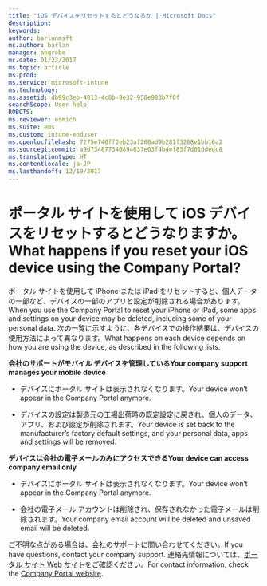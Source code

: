 ```yaml
---
title: "iOS デバイスをリセットするとどうなるか | Microsoft Docs"
description: 
keywords: 
author: barlanmsft
ms.author: barlan
manager: angrobe
ms.date: 01/23/2017
ms.topic: article
ms.prod: 
ms.service: microsoft-intune
ms.technology: 
ms.assetid: db99c3eb-4813-4c8b-8e32-958e983b7f0f
searchScope: User help
ROBOTS: 
ms.reviewer: esmich
ms.suite: ems
ms.custom: intune-enduser
ms.openlocfilehash: 7275e740ff2eb23af268ad9b281f3268e1bb16a2
ms.sourcegitcommit: a9d734877340894637e03f4b4ef83f7d01ddedc8
ms.translationtype: HT
ms.contentlocale: ja-JP
ms.lasthandoff: 12/19/2017
---
```

# <a name="what-happens-if-you-reset-your-ios-device-using-the-company-portal"></a><span data-ttu-id="60b07-103">ポータル サイトを使用して iOS デバイスをリセットするとどうなりますか。</span><span class="sxs-lookup"><span data-stu-id="60b07-103">What happens if you reset your iOS device using the Company Portal?</span></span>

<span data-ttu-id="60b07-104">ポータル サイトを使用して iPhone または iPad をリセットすると、個人データの一部など、デバイスの一部のアプリと設定が削除される場合があります。</span><span class="sxs-lookup"><span data-stu-id="60b07-104">When you use the Company Portal to reset your iPhone or iPad, some apps and settings on your device may be deleted, including some of your personal data.</span></span> <span data-ttu-id="60b07-105">次の一覧に示すように、各デバイスでの操作結果は、デバイスの使用方法によって異なります。</span><span class="sxs-lookup"><span data-stu-id="60b07-105">What happens on each device depends on how you are using the device, as described in the following lists.</span></span>

<span data-ttu-id="60b07-106">**会社のサポートがモバイル デバイスを管理している**</span><span class="sxs-lookup"><span data-stu-id="60b07-106">**Your company support manages your mobile device**</span></span>

-   <span data-ttu-id="60b07-107">デバイスにポータル サイトは表示されなくなります。</span><span class="sxs-lookup"><span data-stu-id="60b07-107">Your device won’t appear in the Company Portal anymore.</span></span>

-   <span data-ttu-id="60b07-108">デバイスの設定は製造元の工場出荷時の既定設定に戻され、個人のデータ、アプリ、および設定が削除されます。</span><span class="sxs-lookup"><span data-stu-id="60b07-108">Your device is set back to the manufacturer’s factory default settings, and your personal data, apps and settings will be removed.</span></span>

<span data-ttu-id="60b07-109">**デバイスは会社の電子メールのみにアクセスできる**</span><span class="sxs-lookup"><span data-stu-id="60b07-109">**Your device can access company email only**</span></span>

-   <span data-ttu-id="60b07-110">デバイスにポータル サイトは表示されなくなります。</span><span class="sxs-lookup"><span data-stu-id="60b07-110">Your device won’t appear in the Company Portal anymore.</span></span>

-   <span data-ttu-id="60b07-111">会社の電子メール アカウントは削除され、保存されなかった電子メールは削除されます。</span><span class="sxs-lookup"><span data-stu-id="60b07-111">Your company email account will be deleted and unsaved email will be deleted.</span></span>

<span data-ttu-id="60b07-112">ご不明な点がある場合は、会社のサポートに問い合わせてください。</span><span class="sxs-lookup"><span data-stu-id="60b07-112">If you have questions, contact your company support.</span></span> <span data-ttu-id="60b07-113">連絡先情報については、[ポータル サイト Web サイト](https://portal.manage.microsoft.com#HelpDeskDialog)をご確認ください。</span><span class="sxs-lookup"><span data-stu-id="60b07-113">For contact information, check the [Company Portal website](https://portal.manage.microsoft.com#HelpDeskDialog).</span></span>
